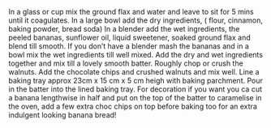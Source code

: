 In a glass or cup mix the ground flax and water and leave to sit for 5 mins until it coagulates.
In a large bowl add the dry ingredients, ( flour, cinnamon, baking powder, bread soda)
In a blender add the wet ingredients, the peeled bananas, sunflower oil, liquid sweetener, soaked ground flax and blend till smooth.
If you don’t have a blender mash the bananas and in a bowl mix the wet ingredients till well mixed.
Add the dry and wet ingredients together and mix till a lovely smooth batter.
Roughly chop or crush the walnuts.
Add the chocolate chips and crushed walnuts and mix well.
Line a baking tray approx 23cm x 15 cm x 5 cm heigh with baking parchment.
Pour in the batter into the lined baking tray.
For decoration if you want you ca cut a banana lengthwise in half and put on the top of the batter to caramelise in the oven, add a few extra choc chips on top before baking too for an extra indulgent looking banana bread!